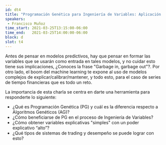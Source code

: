 ```yaml
---
id: dt4
title: "Programación Genética para Ingeniería de Variables: Aplicación en Sistemas de Trading con Criptomonedas"
speakers:
 - Francisco Muñoz
time_start: 2021-03-25T13:15:00-06:00
time_end:   2021-03-25T14:00:00-06:00
block: d
slot: t4
---
```


Antes de pensar en modelos predictivos, hay que pensar en formar las variables que se usarán como entrada en tales modelos, y no cuidar esto tiene sus implicaciones, ¿Conoces la frase "Garbage in, garbage out"?. Por otro lado, el boom del machine learning te expone al uso de modelos complejos de explicar/calibrar/mantener, y todo esto, para el caso de series de tiempo financieras que es todo un reto. 

La importancia de esta charla se centra en darte una herramienta para responderte lo siguiente: 
* ¿Qué es Programación Genética (PG) y cuál es la diferencia respecto a Algoritmos Genéticos (AG)?
* ¿Cómo beneficiarse de PG en el proceso de Ingeniería de Variables?
* ¿Cómo obtener variables explicativas "simples" con un poder explicativo “alto”? 
* ¿Qué tipos de sistemas de trading y desempeño se puede lograr con esto?